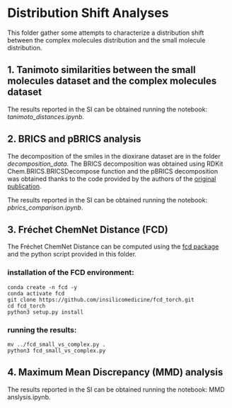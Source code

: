 # Distribution Shift Analyses

This folder gather some attempts to characterize a distribution shift between the complex molecules distribution and the small molecule distribution.

## 1. Tanimoto similarities between the small molecules dataset and the complex molecules dataset

The results reported in the SI can be obtained running the notebook: *tanimoto_distances.ipynb*.

## 2. BRICS and pBRICS analysis

The decomposition of the smiles in the dioxirane dataset are in the folder *decomposition_data*. The BRICS decomposition was obtained using RDKit Chem.BRICS.BRICSDecompose function and the pBRICS decomposition was obtained thanks to the code provided by the authors of the [original publication](https://pubs.acs.org/doi/10.1021/acs.jcim.3c00689). 

The results reported in the SI can be obtained running the notebook: *pbrics_comparison.ipynb*.

## 3. Fréchet ChemNet Distance (FCD)

The Fréchet ChemNet Distance can be computed using the [fcd package](https://github.com/insilicomedicine/fcd_torch) and the python script provided in this folder.

### installation of the FCD environment:

```
conda create -n fcd -y
conda activate fcd
git clone https://github.com/insilicomedicine/fcd_torch.git
cd fcd_torch   
python3 setup.py install
```

### running the results:

```
mv ../fcd_small_vs_complex.py .
python3 fcd_small_vs_complex.py
```

## 4. Maximum Mean Discrepancy (MMD) analysis
The results reported in the SI can be obtained running the notebook: MMD anslysis.ipynb.

